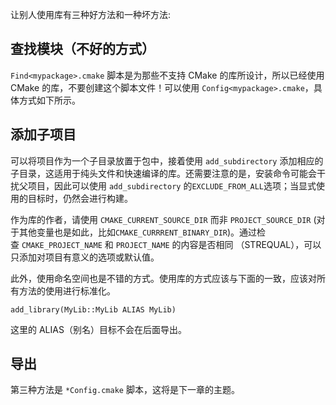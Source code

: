 让别人使用库有三种好方法和一种坏方法:

## 查找模块（不好的方式）

`Find<mypackage>.cmake` 脚本是为那些不支持 CMake 的库所设计，所以已经使用 CMake 的库，不要创建这个脚本文件！可以使用 `Config<mypackage>.cmake`，具体方式如下所示。

## 添加子项目

可以将项目作为一个子目录放置于包中，接着使用 `add_subdirectory` 添加相应的子目录，这适用于纯头文件和快速编译的库。还需要注意的是，安装命令可能会干扰父项目，因此可以使用 `add_subdirectory` 的`EXCLUDE_FROM_ALL`选项；当显式使用的目标时，仍然会进行构建。

作为库的作者，请使用 `CMAKE_CURRENT_SOURCE_DIR` 而非 `PROJECT_SOURCE_DIR` (对于其他变量也是如此，比如`CMAKE_CURRRENT_BINARY_DIR`)。通过检查 `CMAKE_PROJECT_NAME` 和 `PROJECT_NAME` 的内容是否相同 （STREQUAL），可以只添加对项目有意义的选项或默认值。

此外，使用命名空间也是不错的方式。使用库的方式应该与下面的一致，应该对所有方法的使用进行标准化。

```
add_library(MyLib::MyLib ALIAS MyLib)
```

这里的 ALIAS（别名）目标不会在后面导出。

## 导出

第三种方法是 `*Config.cmake` 脚本，这将是下一章的主题。